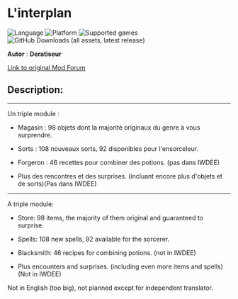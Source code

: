 # L'interplan

![Language](https://img.shields.io/static/v1?label=language&message=french%20%7C%20&color=informational)
![Platform](https://img.shields.io/static/v1?label=platform&message=windows%20%7C%20macOS%20%7C%20&color=informational)
![Supported games](https://img.shields.io/static/v1?label=supported%20games&message=BG2%20%7C%20BGT%20%7C%20BG2EE%20%7C%20EET%20%7C%20IWDEE%20%7C&color=dodgerblue)
![GitHub Downloads (all assets, latest release)](https://img.shields.io/github/downloads/Deratiseur/Interplan/total)

**Autor** : **Deratiseur**

[Link to original Mod Forum](https://www.baldursgateworld.fr/viewtopic.php?t=31563)


## Description:
-------------

Un triple module :

- Magasin : 98 objets dont la majorité originaux du genre à vous surprendre.

- Sorts : 108 nouveaux sorts, 92 disponibles pour l'ensorceleur.

- Forgeron : 46 recettes pour combiner des potions. (pas dans IWDEE)

- Plus des rencontres et des surprises. (incluant encore plus d'objets et de sorts)(Pas dans IWDEE)

------------

A triple module:

- Store: 98 items, the majority of them original and guaranteed to surprise.

- Spells: 108 new spells, 92 available for the sorcerer.

- Blacksmith: 46 recipes for combining potions. (not in IWDEE)

- Plus encounters and surprises. (including even more items and spells)(Not in IWDEE)

Not in English (too big), not planned except for independent translator.
